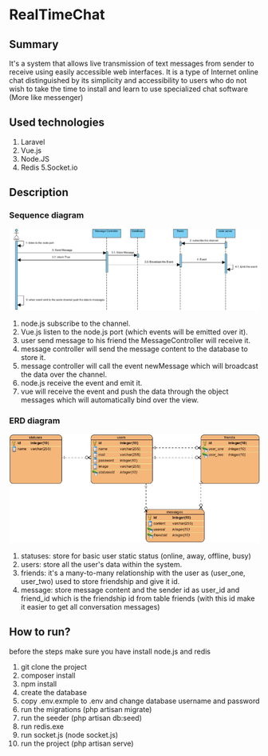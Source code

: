 # RealTimeChat

## Summary
It's a system that allows live transmission of text messages from sender to receive using easily
accessible web interfaces. It is a type of Internet online chat distinguished by its simplicity and accessibility to users
who do not wish to take the time to install and learn to use specialized chat software (More like messenger)

## Used technologies
1. Laravel
2. Vue.js
3. Node.JS
4. Redis
5.Socket.io

## Description
### Sequence  diagram 
 ![alt text](https://github.com/ahmedwael49674/RealTimeChat/blob/master/diagrames/sequance.jpg)
1. node.js subscribe to the channel.
2. Vue.js listen to the node.js port (which events will be emitted over it).
3. user send message to his friend the MessageController will receive it.
4. message controller will send the message content to the database to store it.
5. message controller will call the event newMessage which will broadcast the data over the channel.
6. node.js receive the event and emit it.
5. vue will receive the event and push the data through the object messages which will automatically bind over the view.

### ERD  diagram 
 ![alt text](https://github.com/ahmedwael49674/RealTimeChat/blob/master/diagrames/ERD.jpg)
 1. statuses: store for basic user static status (online, away, offline, busy)
 2. users: store all the user's data within the system.
 3. friends: it's a many-to-many relationship with the user as (user_one, user_two) used to store friendship and give it id.
 4. message: store message content and the sender id as user_id and friend_id which is the friendship id from table friends (with this id make it easier to get all conversation messages)
 
## How to run?
before the steps make sure you have install node.js and redis
1. git clone the project
2. composer install
3. npm install
4. create the database
5. copy .env.exmple to .env and change database username and password
6. run the migrations (php artisan migrate)
7. run the seeder (php artisan db:seed)
8. run redis.exe
9. run socket.js (node socket.js)
10. run the project (php artisan serve)
